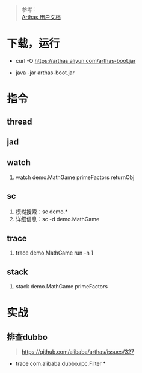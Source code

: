 > 参考：  
> [Arthas 用户文档](https://arthas.aliyun.com/doc/index.html)  
>   

# 下载，运行

- curl -O https://arthas.aliyun.com/arthas-boot.jar

- java -jar arthas-boot.jar

# 指令

## thread

## jad

## watch

1. watch demo.MathGame primeFactors returnObj

## sc

1. 模糊搜索：sc demo.*
2. 详细信息：sc -d demo.MathGame

## trace

1. trace demo.MathGame run -n 1

## stack

1. stack demo.MathGame primeFactors

# 实战

## 排查dubbo

> https://github.com/alibaba/arthas/issues/327  


- trace com.alibaba.dubbo.rpc.Filter *
